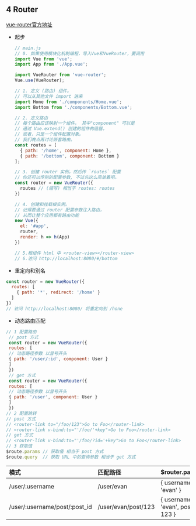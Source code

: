 ## 4 Router
  [vue-router官方地址](https://router.vuejs.org/zh/guide/#html)

- 起步

  ```js
  // main.js
  // 0. 如果使用模块化机制编程，导入Vue和VueRouter，要调用
  import Vue from 'vue';
  import App from './App.vue';

  import VueRouter from 'vue-router';
  Vue.use(VueRouter);

  // 1. 定义 (路由) 组件。
  // 可以从其他文件 import 进来
  import Home from './components/Home.vue';
  import Bottom from './components/Bottom.vue';

  // 2. 定义路由
  // 每个路由应该映射一个组件。 其中"component" 可以是
  // 通过 Vue.extend() 创建的组件构造器，
  // 或者，只是一个组件配置对象。
  // 我们晚点再讨论嵌套路由。
  const routes = [
    { path: '/home', component: Home },
    { path: '/bottom', component: Bottom }
  ];

  // 3. 创建 router 实例，然后传 `routes` 配置
  // 你还可以传别的配置参数, 不过先这么简单着吧。
  const router = new VueRouter({
    routes // (缩写) 相当于 routes: routes
  })

  // 4. 创建和挂载根实例。
  // 记得要通过 router 配置参数注入路由，
  // 从而让整个应用都有路由功能
  new Vue({
    el: '#app',
    router,
    render: h => h(App)
  })

  // 5.根组件 html 中 <router-view></router-view>
  // 6.访问 http://localhost:8080/#/bottom
  ```
- 重定向和别名

 ```js
 const router = new VueRouter({
   routes: [
     { path: '*', redirect: '/home' }
   ]
 })
 // 访问 http://localhost:8080/ 将重定向到 /hone
 ```
- 动态路由匹配

 ```js
 // 1 配置路由
  // post 方式
  const router = new VueRouter({
  routes: [
  // 动态路径参数 以冒号开头
  { path: '/user/:id', component: User }
  ]
  })
  // get 方式
  const router = new VueRouter({
  routes: [
  // 动态路径参数 以冒号开头
  { path: '/user', component: User }
  ]
  })
 // 2 配置跳转
 // post 方式
 // <router-link to="/foo/123">Go to Foo</router-link>
 // <router-link v-bind:to="'/foo/'+key">Go to Foo</router-link>
 // get 方式
 // <router-link v-bind:to="'/foo/?id='+key">Go to Foo</router-link>
 // 3 获取值
 $route.params // 获取值 相当于 post 方式
 $route.query  // 获取 URL 中的查询参数 相当于 get 方式
 ```

| 模式 | 匹配路径 | $router.params |
| :--- | :--- | :--- |
| /user/:username | /user/evan | { username: 'evan' } |
| /user/:username/post/:post_id | /user/evan/post/123 | { username: 'evan', post_id: 123 } |
